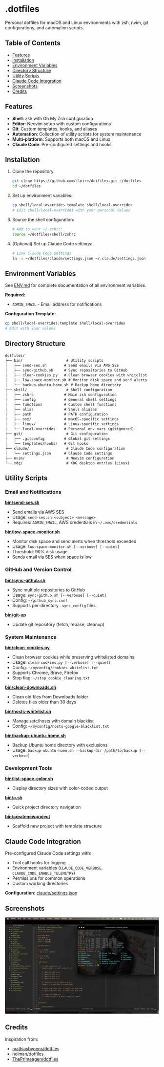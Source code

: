 # .dotfiles

Personal dotfiles for macOS and Linux environments with zsh, nvim, git configurations, and automation scripts.

## Table of Contents

- [Features](#features)
- [Installation](#installation)
- [Environment Variables](#environment-variables)
- [Directory Structure](#directory-structure)
- [Utility Scripts](#utility-scripts)
- [Claude Code Integration](#claude-code-integration)
- [Screenshots](#screenshots)
- [Credits](#credits)

## Features

- **Shell**: zsh with Oh My Zsh configuration
- **Editor**: Neovim setup with custom configurations
- **Git**: Custom templates, hooks, and aliases
- **Automation**: Collection of utility scripts for system maintenance
- **Multi-platform**: Supports both macOS and Linux
- **Claude Code**: Pre-configured settings and hooks

## Installation

1. Clone the repository:
   ```bash
   git clone https://github.com/iloire/dotfiles.git ~/dotfiles
   cd ~/dotfiles
   ```

2. Set up environment variables:
   ```bash
   cp shell/local-overrides.template shell/local-overrides
   # Edit shell/local-overrides with your personal values
   ```

3. Source the shell configuration:
   ```bash
   # Add to your ~/.zshrc:
   source ~/dotfiles/shell/zshrc
   ```

4. (Optional) Set up Claude Code settings:
   ```bash
   # Link Claude Code settings
   ln -s ~/dotfiles/claude/settings.json ~/.claude/settings.json
   ```

## Environment Variables

See [ENV.md](ENV.md) for complete documentation of all environment variables.

**Required:**
- `ADMIN_EMAIL` - Email address for notifications

**Configuration Template:**
```bash
cp shell/local-overrides.template shell/local-overrides
# Edit with your values
```

## Directory Structure

```
dotfiles/
├── bin/                    # Utility scripts
│   ├── send-ses.sh        # Send emails via AWS SES
│   ├── sync-github.sh     # Sync repositories to GitHub
│   ├── clean-cookies.py   # Clean browser cookies with whitelist
│   ├── low-space-monitor.sh # Monitor disk space and send alerts
│   └── backup-ubuntu-home.sh # Backup home directory
├── shell/                  # Shell configuration
│   ├── zshrc              # Main zsh configuration
│   ├── config             # General shell settings
│   ├── functions          # Custom shell functions
│   ├── alias              # Shell aliases
│   ├── path               # PATH configuration
│   ├── osx/               # macOS-specific settings
│   ├── linux/             # Linux-specific settings
│   └── local-overrides    # Personal env vars (gitignored)
├── git/                    # Git configuration
│   ├── .gitconfig         # Global git settings
│   └── templates/hooks/   # Git hooks
├── claude/                 # Claude Code configuration
│   └── settings.json      # Claude Code settings
├── nvim/                   # Neovim configuration
└── xdg/                    # XDG desktop entries (Linux)
```

## Utility Scripts

### Email and Notifications

**[bin/send-ses.sh](bin/send-ses.sh)**
- Send emails via AWS SES
- Usage: `send-ses.sh <subject> <message>`
- Requires: `ADMIN_EMAIL`, AWS credentials in `~/.aws/credentials`

**[bin/low-space-monitor.sh](bin/low-space-monitor.sh)**
- Monitor disk space and send alerts when threshold exceeded
- Usage: `low-space-monitor.sh [--verbose] [--quiet]`
- Threshold: 90% disk usage
- Sends email via SES when space is low

### GitHub and Version Control

**[bin/sync-github.sh](bin/sync-github.sh)**
- Sync multiple repositories to GitHub
- Usage: `sync-github.sh [--verbose] [--quiet]`
- Config: `~/github_sync.conf`
- Supports per-directory `.sync_config` files

**[bin/git-up](bin/git-up)**
- Update git repository (fetch, rebase, cleanup)

### System Maintenance

**[bin/clean-cookies.py](bin/clean-cookies.py)**
- Clean browser cookies while preserving whitelisted domains
- Usage: `clean-cookies.py [--verbose] [--quiet]`
- Config: `~/myconfig/cookies-whitelist.txt`
- Supports Chrome, Brave, Firefox
- Stop flag: `~/stop_cookie_cleaning.txt`

**[bin/clean-downloads.sh](bin/clean-downloads.sh)**
- Clean old files from Downloads folder
- Deletes files older than 30 days

**[bin/hosts-whitelist.sh](bin/hosts-whitelist.sh)**
- Manage /etc/hosts with domain blacklist
- Config: `~/myconfig/hosts-google-blacklist.txt`

**[bin/backup-ubuntu-home.sh](bin/backup-ubuntu-home.sh)**
- Backup Ubuntu home directory with exclusions
- Usage: `backup-ubuntu-home.sh --backup-dir /path/to/backup [--verbose]`

### Development Tools

**[bin/list-space-color.sh](bin/list-space-color.sh)**
- Display directory sizes with color-coded output

**[bin/c.sh](bin/c.sh)**
- Quick project directory navigation

**[bin/createnewproject](bin/createnewproject)**
- Scaffold new project with template structure

## Claude Code Integration

Pre-configured Claude Code settings with:
- Tool call hooks for logging
- Environment variables (`CLAUDE_CODE_VERBOSE`, `CLAUDE_CODE_ENABLE_TELEMETRY`)
- Permissions for common operations
- Custom working directories

**Configuration:** [claude/settings.json](claude/settings.json)

## Screenshots

![Screenshot of my nvim prompt](https://raw.githubusercontent.com/iloire/dotfiles/main/screenshots/nvim-iterm.png)

## Credits

Inspiration from:
- [mathiasbynens/dotfiles](https://github.com/mathiasbynens/dotfiles)
- [holman/dotfiles](https://github.com/holman/dotfiles)
- [ThePrimeagen/dotfiles](https://github.com/ThePrimeagen/dotfiles)

